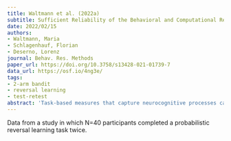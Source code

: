 ```yaml
---
title: Waltmann et al. (2022a)
subtitle: Sufficient Reliability of the Behavioral and Computational Read-Outs of a Probabilistic Reversal Learning Task
date: 2022/02/15
authors:
- Waltmann, Maria
- Schlagenhauf, Florian
- Deserno, Lorenz
journal: Behav. Res. Methods
paper_url: https://doi.org/10.3758/s13428-021-01739-7
data_url: https://osf.io/4ng3e/
tags:
- 2-arm bandit
- reversal learning
- test-retest
abstract: 'Task-based measures that capture neurocognitive processes can help bridge the gap between brain and behavior. To transfer tasks to clinical application, reliability is a crucial benchmark because it imposes an upper bound to potential correlations with other variables (e.g., symptom or brain data). However, the reliability of many task readouts is low. In this study, we scrutinized the retest reliability of a probabilistic reversal learning task (PRLT) that is frequently used to characterize cognitive flexibility in psychiatric populations. We analyzed data from N = 40 healthy subjects, who completed the PRLT twice. We focused on how individual metrics are derived, i.e., whether data were partially pooled across participants and whether priors were used to inform estimates. We compared the reliability of the resulting indices across sessions, as well as the internal consistency of a selection of indices. We found good to excellent reliability for behavioral indices as derived from mixed-effects models that included data from both sessions. The internal consistency was good to excellent. For indices derived from computational modeling, we found excellent reliability when using hierarchical estimation with empirical priors and including data from both sessions. Our results indicate that the PRLT is well equipped to measure individual differences in cognitive flexibility in reinforcement learning. However, this depends heavily on hierarchical modeling of the longitudinal data (whether sessions are modeled separately or jointly), on estimation methods, and on the combination of parameters included in computational models. We discuss implications for the applicability of PRLT indices in psychiatric research and as diagnostic tools.'
---
```


Data from a study in which N=40 participants completed a probabilistic reversal learning task twice.

